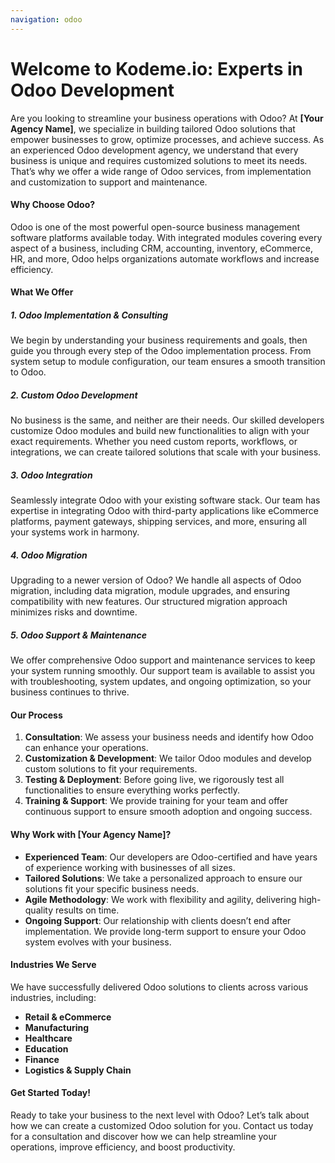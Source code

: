 ```yaml
---
navigation: odoo
---
```


# Welcome to Kodeme.io: Experts in Odoo Development

Are you looking to streamline your business operations with Odoo? At **\[Your Agency Name]**, we specialize in building tailored Odoo solutions that empower businesses to grow, optimize processes, and achieve success. As an experienced Odoo development agency, we understand that every business is unique and requires customized solutions to meet its needs. That’s why we offer a wide range of Odoo services, from implementation and customization to support and maintenance.

#### Why Choose Odoo?

Odoo is one of the most powerful open-source business management software platforms available today. With integrated modules covering every aspect of a business, including CRM, accounting, inventory, eCommerce, HR, and more, Odoo helps organizations automate workflows and increase efficiency.

#### What We Offer

##### 1. **Odoo Implementation & Consulting**

We begin by understanding your business requirements and goals, then guide you through every step of the Odoo implementation process. From system setup to module configuration, our team ensures a smooth transition to Odoo.

##### 2. **Custom Odoo Development**

No business is the same, and neither are their needs. Our skilled developers customize Odoo modules and build new functionalities to align with your exact requirements. Whether you need custom reports, workflows, or integrations, we can create tailored solutions that scale with your business.

##### 3. **Odoo Integration**

Seamlessly integrate Odoo with your existing software stack. Our team has expertise in integrating Odoo with third-party applications like eCommerce platforms, payment gateways, shipping services, and more, ensuring all your systems work in harmony.

##### 4. **Odoo Migration**

Upgrading to a newer version of Odoo? We handle all aspects of Odoo migration, including data migration, module upgrades, and ensuring compatibility with new features. Our structured migration approach minimizes risks and downtime.

##### 5. **Odoo Support & Maintenance**

We offer comprehensive Odoo support and maintenance services to keep your system running smoothly. Our support team is available to assist you with troubleshooting, system updates, and ongoing optimization, so your business continues to thrive.

#### Our Process

1. **Consultation**: We assess your business needs and identify how Odoo can enhance your operations.
2. **Customization & Development**: We tailor Odoo modules and develop custom solutions to fit your requirements.
3. **Testing & Deployment**: Before going live, we rigorously test all functionalities to ensure everything works perfectly.
4. **Training & Support**: We provide training for your team and offer continuous support to ensure smooth adoption and ongoing success.

#### Why Work with \[Your Agency Name]?

- **Experienced Team**: Our developers are Odoo-certified and have years of experience working with businesses of all sizes.
- **Tailored Solutions**: We take a personalized approach to ensure our solutions fit your specific business needs.
- **Agile Methodology**: We work with flexibility and agility, delivering high-quality results on time.
- **Ongoing Support**: Our relationship with clients doesn’t end after implementation. We provide long-term support to ensure your Odoo system evolves with your business.

#### Industries We Serve

We have successfully delivered Odoo solutions to clients across various industries, including:

- **Retail & eCommerce**
- **Manufacturing**
- **Healthcare**
- **Education**
- **Finance**
- **Logistics & Supply Chain**

#### Get Started Today!

Ready to take your business to the next level with Odoo? Let’s talk about how we can create a customized Odoo solution for you. Contact us today for a consultation and discover how we can help streamline your operations, improve efficiency, and boost productivity.
